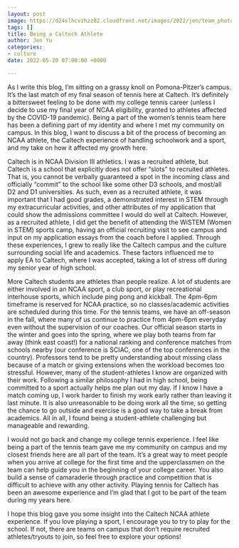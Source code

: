 ```yaml
---
layout: post
image: https://d24slhcvzhzz82.cloudfront.net/images/2022/jen/team_photo.jpeg
tags: []
title: Being a Caltech Athlete
author: Jen Yu
categories:
- culture
date: 2022-05-20 07:00:00 +0000

---
```

As I write this blog, I’m sitting on a grassy knoll on Pomona-Pitzer’s campus. It’s the last match of my final season of tennis here at Caltech. It’s definitely a bittersweet feeling to be done with my college tennis career (unless I decide to use my final year of NCAA eligibility, granted to athletes affected by the COVID-19 pandemic). Being a part of the women’s tennis team here has been a defining part of my identity and where I met my community on campus. In this blog, I want to discuss a bit of the process of becoming an NCAA athlete, the Caltech experience of handling schoolwork and a sport, and my take on how it affected my growth here.

Caltech is in NCAA Division III athletics. I was a recruited athlete, but Caltech is a school that explicitly does not offer “slots” to recruited athletes. That is, you cannot be verbally guaranteed a spot in the incoming class and officially “commit” to the school like some other D3 schools, and most/all D2 and D1 universities. As such, even as a recruited athlete, it was important that I had good grades, a demonstrated interest in STEM through my extracurricular activities, and other attributes of my application that could show the admissions committee I would do well at Caltech. However, as a recruited athlete, I did get the benefit of attending the WiSTEM (Women in STEM) sports camp, having an official recruiting visit to see campus and input on my application essays from the coach before I applied. Through these experiences, I grew to really like the Caltech campus and the culture surrounding social life and academics. These factors influenced me to apply EA to Caltech, where I was accepted, taking a lot of stress off during my senior year of high school.

More Caltech students are athletes than people realize. A lot of students are either involved in an NCAA sport, a club sport, or play recreational interhouse sports, which include ping pong and kickball. The 4pm-6pm timeframe is reserved for NCAA practice, so no classes/academic activities are scheduled during this time. For the tennis teams, we have an off-season in the fall, where many of us continue to practice from 4pm-6pm everyday even without the supervision of our coaches. Our official season starts in the winter and goes into the spring, where we play both teams from far away (think east coast!) for a national ranking and conference matches from schools nearby (our conference is SCIAC, one of the top conferences in the country). Professors tend to be pretty understanding about missing class because of a match or giving extensions when the workload becomes too stressful. However, many of the student-athletes I know are organized with their work. Following a similar philosophy I had in high school, being committed to a sport actually helps me plan out my day. If I know I have a match coming up, I work harder to finish my work early rather than leaving it last minute. It is also unreasonable to be doing work all the time, so getting the chance to go outside and exercise is a good way to take a break from academics. All in all, I found being a student-athlete challenging but manageable and rewarding.

I would not go back and change my college tennis experience. I feel like being a part of the tennis team gave me my community on campus and my closest friends here are all part of the team. It’s a great way to meet people when you arrive at college for the first time and the upperclassmen on the team can help guide you in the beginning of your college career. You also build a sense of camaraderie through practice and competition that is difficult to achieve with any other activity. Playing tennis for Caltech has been an awesome experience and I’m glad that I got to be part of the team during my years here.

I hope this blog gave you some insight into the Caltech NCAA athlete experience. If you love playing a sport, I encourage you to try to play for the school. If not, there are teams on campus that don’t require recruited athletes/tryouts to join, so feel free to explore your options!